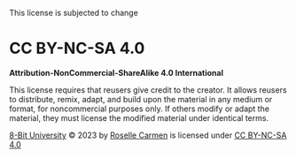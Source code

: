 This license is subjected to change

# CC BY-NC-SA 4.0
**Attribution-NonCommercial-ShareAlike 4.0 International**

This license requires that reusers give credit to the creator. It allows reusers to distribute, remix, adapt, and build upon the material in any medium or format, for noncommercial purposes only. If others modify or adapt the material, they must license the modified material under identical terms.

[8-Bit University](https://github.com/8bituniversity) © 2023 by [Roselle Carmen](https://github.com/aninternetian) is licensed under [CC BY-NC-SA 4.0 ](http://creativecommons.org/licenses/by-nc-sa/4.0/?ref=chooser-v1)
